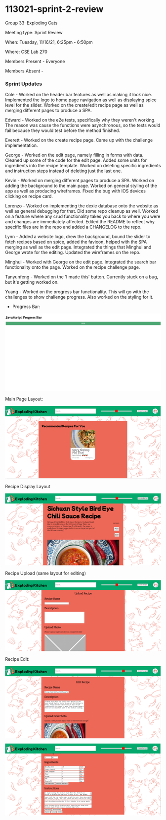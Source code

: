 # 113021-sprint-2-review

Group 33: Exploding Cats

Meeting type: Sprint Review

When: Tuesday, 11/16/21, 6:25pm - 6:50pm

Where: CSE Lab 270

Members Present - Everyone

Members Absent -

### Sprint Updates

Cole - Worked on the header bar features as well as making it look nice. Implemented the logo to home page navigation as well as displaying spice level for the slider. Worked on the create/edit recipe page as well as merging different pages to produce a SPA.

Edward - Worked on the e2e tests, specifically why they weren't working. The reason was cause the functions were asynchronous, so the tests would fail because they would test before the method finished. 

Everett - Worked on the create recipe page. Came up with the challenge implementation.

George -  Worked on the edit page, namely filling in forms with data. Cleaned up some of the code for the edit page. Added some units for ingredients into the recipe template. Worked on deleting specific ingredients and instruction steps instead of deleting just the last one. 

Kevin - Worked on merging different pages to produce a SPA. Worked on adding the background to the main page. Worked on general styling of the app as well as producing wireframes. Fixed the bug with IOS devices clicking on recipe card.

Lorenzo - Worked on implementing the dexie database onto the website as well as general debugging for that. Did some repo cleanup as well. Worked on a feature where any crud functionality takes you back to where you were and changes are immediately affected. Edited the README to reflect why specific files are in the repo and added a CHANGELOG to the repo.

Lynn - Added a website logo, drew the background, bound the slider to fetch recipes based on spice, added the favicon, helped with the SPA merging as well as the edit page. Integrated the things that Minghui and George wrote for the editing. Updated the wireframes on the repo. 

Minghui -  Worked with George on the edit page. Integrated the search bar functionality onto the page. Worked on the recipe challenge page. 

Tanyunfeng - Worked on the 'I made this' button. Currently stuck on a bug, but it's getting worked on. 

Yuang - Worked on the progress bar functionality. This will go with the challenges to show challenge progress. Also worked on the styling for it. 

- Progress Bar:

![Untitled](media/sprint-2/ProgressBar.png)

Main Page Layout:

![Untitled](media/sprint-2/MainPageLayout.png)

Recipe Display Layout

![Untitled](media/sprint-2/RecipeDisplayLayout.png)

Recipe Upload (same layout for editing)

![Untitled](media/sprint-2/RecipeUpload.png)

Recipe Edit:

![Untitled](media/sprint-2/RecipeEdit1.png)

![Untitled](media/sprint-2/RecipeEdit2.png)

